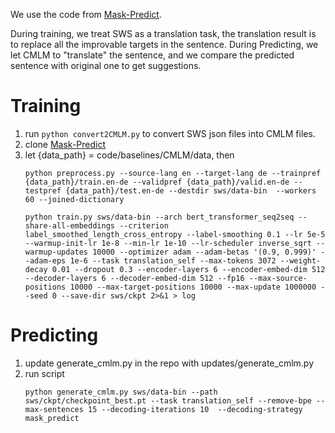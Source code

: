We use the code from [Mask-Predict](https://github.com/facebookresearch/Mask-Predict). 

During training, we treat SWS as a translation task, the translation result is to replace all the improvable targets in the sentence. 
During Predicting, we let CMLM to "translate" the sentence, and we compare the predicted sentence with original one to get suggestions. 

# Training

1. run `python convert2CMLM.py` to convert SWS json files into CMLM files. 
2. clone [Mask-Predict](https://github.com/facebookresearch/Mask-Predict)
3. let {data_path} = code/baselines/CMLM/data, then
    ```
    python preprocess.py --source-lang en --target-lang de --trainpref {data_path}/train.en-de --validpref {data_path}/valid.en-de --testpref {data_path}/test.en-de --destdir sws/data-bin  --workers 60 --joined-dictionary

    python train.py sws/data-bin --arch bert_transformer_seq2seq --share-all-embeddings --criterion label_smoothed_length_cross_entropy --label-smoothing 0.1 --lr 5e-5 --warmup-init-lr 1e-8 --min-lr 1e-10 --lr-scheduler inverse_sqrt --warmup-updates 10000 --optimizer adam --adam-betas '(0.9, 0.999)' --adam-eps 1e-6 --task translation_self --max-tokens 3072 --weight-decay 0.01 --dropout 0.3 --encoder-layers 6 --encoder-embed-dim 512 --decoder-layers 6 --decoder-embed-dim 512 --fp16 --max-source-positions 10000 --max-target-positions 10000 --max-update 1000000 --seed 0 --save-dir sws/ckpt 2>&1 > log
    ```

# Predicting

1. update generate_cmlm.py in the repo with updates/generate_cmlm.py
2. run script
   ```
   python generate_cmlm.py sws/data-bin --path sws/ckpt/checkpoint_best.pt --task translation_self --remove-bpe --max-sentences 15 --decoding-iterations 10  --decoding-strategy mask_predict
   ```